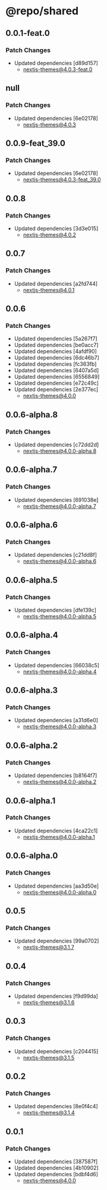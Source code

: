 # @repo/shared

## 0.0.1-feat.0

### Patch Changes

- Updated dependencies [d89d157]
  - nextjs-themes@4.0.3-feat.0

## null

### Patch Changes

- Updated dependencies [6e02178]
  - nextjs-themes@4.0.3

## 0.0.9-feat_39.0

### Patch Changes

- Updated dependencies [6e02178]
  - nextjs-themes@4.0.3-feat_39.0

## 0.0.8

### Patch Changes

- Updated dependencies [3d3e015]
  - nextjs-themes@4.0.2

## 0.0.7

### Patch Changes

- Updated dependencies [a2fd744]
  - nextjs-themes@4.0.1

## 0.0.6

### Patch Changes

- Updated dependencies [5a267f7]
- Updated dependencies [be0acc7]
- Updated dependencies [4afdf90]
- Updated dependencies [6dc46b7]
- Updated dependencies [fc363fb]
- Updated dependencies [6407a5d]
- Updated dependencies [6556849]
- Updated dependencies [e72c49c]
- Updated dependencies [2e377ec]
  - nextjs-themes@4.0.0

## 0.0.6-alpha.8

### Patch Changes

- Updated dependencies [c72dd2d]
  - nextjs-themes@4.0.0-alpha.8

## 0.0.6-alpha.7

### Patch Changes

- Updated dependencies [691038e]
  - nextjs-themes@4.0.0-alpha.7

## 0.0.6-alpha.6

### Patch Changes

- Updated dependencies [c21dd8f]
  - nextjs-themes@4.0.0-alpha.6

## 0.0.6-alpha.5

### Patch Changes

- Updated dependencies [dfe139c]
  - nextjs-themes@4.0.0-alpha.5

## 0.0.6-alpha.4

### Patch Changes

- Updated dependencies [66038c5]
  - nextjs-themes@4.0.0-alpha.4

## 0.0.6-alpha.3

### Patch Changes

- Updated dependencies [a31d6e0]
  - nextjs-themes@4.0.0-alpha.3

## 0.0.6-alpha.2

### Patch Changes

- Updated dependencies [b8164f7]
  - nextjs-themes@4.0.0-alpha.2

## 0.0.6-alpha.1

### Patch Changes

- Updated dependencies [4ca22c1]
  - nextjs-themes@4.0.0-alpha.1

## 0.0.6-alpha.0

### Patch Changes

- Updated dependencies [aa3d50e]
  - nextjs-themes@4.0.0-alpha.0

## 0.0.5

### Patch Changes

- Updated dependencies [99a0702]
  - nextjs-themes@3.1.7

## 0.0.4

### Patch Changes

- Updated dependencies [f9d99da]
  - nextjs-themes@3.1.6

## 0.0.3

### Patch Changes

- Updated dependencies [c204415]
  - nextjs-themes@3.1.5

## 0.0.2

### Patch Changes

- Updated dependencies [8e0f4c4]
  - nextjs-themes@3.1.4

## 0.0.1

### Patch Changes

- Updated dependencies [387587f]
- Updated dependencies [4b10902]
- Updated dependencies [bdbf4d6]
  - nextjs-themes@4.0.0
